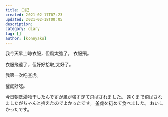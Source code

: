 ```yaml
---
title: 日記
created: 2021-02-17T07:23
updated: 2021-02-18T00:05
description: 
category: diary
tag: []
author: [konnyaku]
---
```


我今天早上晾衣服，但風太強了， 衣服飛。

衣服飛遠了，但好好拾取,太好了。

我第一次吃釜虎。

釜虎好吃。

今日朝洗濯物干したんですが風が強すぎて飛ばされました。
遠くまで飛ばされましたがちゃんと拾えたのでよかったです。
釜虎を初めて食べました。
おいしかったです。

